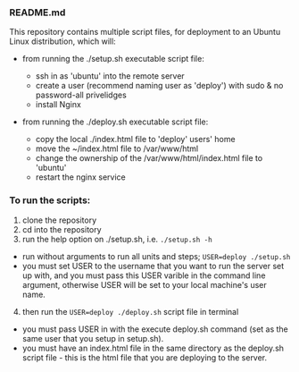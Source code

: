 ### README.md
This repository contains multiple script files, for deployment to an Ubuntu Linux distribution,
which will:

- from running the ./setup.sh executable script file:
  - ssh in as 'ubuntu' into the remote server
  - create a user (recommend naming user as 'deploy') with sudo & no password-all privelidges
  - install Nginx

- from running the ./deploy.sh executable script file:
  - copy the local ./index.html file to 'deploy' users' home
  - move the ~/index.html file to /var/www/html
  - change the ownership of the /var/www/html/index.html file to 'ubuntu'
  - restart the nginx service

### To run the scripts:
1. clone the repository
2. cd into the repository
3. run the help option on ./setup.sh, i.e. `./setup.sh -h`
  - run without arguments to run all units and steps; `USER=deploy ./setup.sh`
  - you must set USER to the username that you want to run the server
    set up with, and you must pass this USER varible in the command line
    argument, otherwise USER will be set to your local machine's user name.
4. then run the `USER=deploy ./deploy.sh` script file in terminal
  - you must pass USER in with the execute deploy.sh command (set as
    the same user that you setup in setup.sh).
  - you must have an index.html file in the same directory as the deploy.sh
    script file - this is the html file that you are deploying to the server.